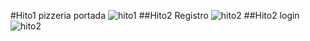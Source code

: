 #Hito1 pizzeria portada
![hito1](https://i.ibb.co/vCfr6P8H/portada-hito1.png)
##Hito2 Registro
![hito2](https://i.ibb.co/3ynx3z9n/registro.png)
##Hito2 login
![hito2](https://i.ibb.co/xqTtffyj/login.png)
